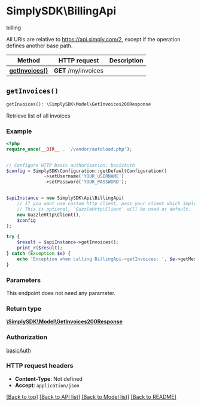 # SimplySDK\BillingApi

billing

All URIs are relative to https://api.simply.com/2, except if the operation defines another base path.

| Method | HTTP request | Description |
| ------------- | ------------- | ------------- |
| [**getInvoices()**](BillingApi.md#getInvoices) | **GET** /my/invoices |  |


## `getInvoices()`

```php
getInvoices(): \SimplySDK\Model\GetInvoices200Response
```



Retrieve list of all invoices

### Example

```php
<?php
require_once(__DIR__ . '/vendor/autoload.php');


// Configure HTTP basic authorization: basicAuth
$config = SimplySDK\Configuration::getDefaultConfiguration()
              ->setUsername('YOUR_USERNAME')
              ->setPassword('YOUR_PASSWORD');


$apiInstance = new SimplySDK\Api\BillingApi(
    // If you want use custom http client, pass your client which implements `GuzzleHttp\ClientInterface`.
    // This is optional, `GuzzleHttp\Client` will be used as default.
    new GuzzleHttp\Client(),
    $config
);

try {
    $result = $apiInstance->getInvoices();
    print_r($result);
} catch (Exception $e) {
    echo 'Exception when calling BillingApi->getInvoices: ', $e->getMessage(), PHP_EOL;
}
```

### Parameters

This endpoint does not need any parameter.

### Return type

[**\SimplySDK\Model\GetInvoices200Response**](../Model/GetInvoices200Response.md)

### Authorization

[basicAuth](../../README.md#basicAuth)

### HTTP request headers

- **Content-Type**: Not defined
- **Accept**: `application/json`

[[Back to top]](#) [[Back to API list]](../../README.md#endpoints)
[[Back to Model list]](../../README.md#models)
[[Back to README]](../../README.md)
